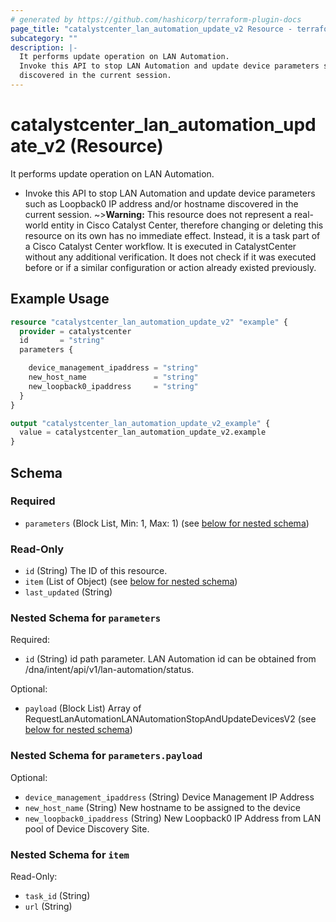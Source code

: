 ```yaml
---
# generated by https://github.com/hashicorp/terraform-plugin-docs
page_title: "catalystcenter_lan_automation_update_v2 Resource - terraform-provider-catalystcenter"
subcategory: ""
description: |-
  It performs update operation on LAN Automation.
  Invoke this API to stop LAN Automation and update device parameters such as Loopback0 IP address and/or hostname
  discovered in the current session.
---
```


# catalystcenter_lan_automation_update_v2 (Resource)

It performs update operation on LAN Automation.

- Invoke this API to stop LAN Automation and update device parameters such as Loopback0 IP address and/or hostname
discovered in the current session.
~>**Warning:**
This resource does not represent a real-world entity in Cisco Catalyst Center, therefore changing or deleting this resource on its own has no immediate effect.
Instead, it is a task part of a Cisco Catalyst Center workflow. It is executed in CatalystCenter without any additional verification. It does not check if it was executed before or if a similar configuration or action already existed previously.

## Example Usage

```terraform
resource "catalystcenter_lan_automation_update_v2" "example" {
  provider = catalystcenter
  id       = "string"
  parameters {

    device_management_ipaddress = "string"
    new_host_name               = "string"
    new_loopback0_ipaddress     = "string"
  }
}

output "catalystcenter_lan_automation_update_v2_example" {
  value = catalystcenter_lan_automation_update_v2.example
}
```

<!-- schema generated by tfplugindocs -->
## Schema

### Required

- `parameters` (Block List, Min: 1, Max: 1) (see [below for nested schema](#nestedblock--parameters))

### Read-Only

- `id` (String) The ID of this resource.
- `item` (List of Object) (see [below for nested schema](#nestedatt--item))
- `last_updated` (String)

<a id="nestedblock--parameters"></a>
### Nested Schema for `parameters`

Required:

- `id` (String) id path parameter. LAN Automation id can be obtained from /dna/intent/api/v1/lan-automation/status.

Optional:

- `payload` (Block List) Array of RequestLanAutomationLANAutomationStopAndUpdateDevicesV2 (see [below for nested schema](#nestedblock--parameters--payload))

<a id="nestedblock--parameters--payload"></a>
### Nested Schema for `parameters.payload`

Optional:

- `device_management_ipaddress` (String) Device Management IP Address
- `new_host_name` (String) New hostname to be assigned to the device
- `new_loopback0_ipaddress` (String) New Loopback0 IP Address from LAN pool of Device Discovery Site.



<a id="nestedatt--item"></a>
### Nested Schema for `item`

Read-Only:

- `task_id` (String)
- `url` (String)
